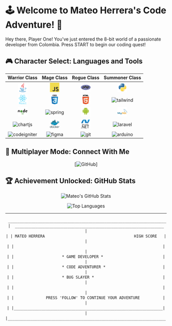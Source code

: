 # 🕹️ Welcome to Mateo Herrera's Code Adventure! 👾

Hey there, Player One! You've just entered the 8-bit world of a passionate developer from Colombia. Press START to begin our coding quest!

## 🎮 Character Select: Languages and Tools

<div align="center">

| Warrior Class | Mage Class | Rogue Class | Summoner Class |
|:-------------:|:----------:|:-----------:|:--------------:|
| <img src="https://raw.githubusercontent.com/devicons/devicon/master/icons/java/java-original.svg" alt="java" width="30" height="30"/> | <img src="https://raw.githubusercontent.com/devicons/devicon/master/icons/javascript/javascript-original.svg" alt="javascript" width="30" height="30"/> | <img src="https://raw.githubusercontent.com/devicons/devicon/master/icons/php/php-original.svg" alt="php" width="30" height="30"/> | <img src="https://raw.githubusercontent.com/devicons/devicon/master/icons/python/python-original.svg" alt="python" width="30" height="30"/> |
| <img src="https://raw.githubusercontent.com/devicons/devicon/master/icons/react/react-original-wordmark.svg" alt="react" width="30" height="30"/> | <img src="https://raw.githubusercontent.com/devicons/devicon/master/icons/css3/css3-original-wordmark.svg" alt="css3" width="30" height="30"/> | <img src="https://raw.githubusercontent.com/devicons/devicon/master/icons/html5/html5-original-wordmark.svg" alt="html5" width="30" height="30"/> | <img src="https://www.vectorlogo.zone/logos/tailwindcss/tailwindcss-icon.svg" alt="tailwind" width="30" height="30"/> |
| <img src="https://raw.githubusercontent.com/devicons/devicon/master/icons/nodejs/nodejs-original-wordmark.svg" alt="nodejs" width="30" height="30"/> | <img src="https://www.vectorlogo.zone/logos/springio/springio-icon.svg" alt="spring" width="30" height="30"/> | <img src="https://raw.githubusercontent.com/devicons/devicon/master/icons/android/android-original-wordmark.svg" alt="android" width="30" height="30"/> | <img src="https://raw.githubusercontent.com/devicons/devicon/master/icons/mysql/mysql-original-wordmark.svg" alt="mysql" width="30" height="30"/> |
| <img src="https://www.chartjs.org/media/logo-title.svg" alt="chartjs" width="30" height="30"/> | <img src="https://raw.githubusercontent.com/devicons/devicon/master/icons/docker/docker-original-wordmark.svg" alt="docker" width="30" height="30"/> | <img src="https://raw.githubusercontent.com/devicons/devicon/master/icons/dot-net/dot-net-original-wordmark.svg" alt="dotnet" width="30" height="30"/> | <img src="https://raw.githubusercontent.com/laravel/art/master/laravel-logo.png" alt="laravel" width="30" height="30"/> |
| <img src="https://cdn.worldvectorlogo.com/logos/codeigniter.svg" alt="codeigniter" width="30" height="30"/> | <img src="https://www.vectorlogo.zone/logos/figma/figma-icon.svg" alt="figma" width="30" height="30"/> | <img src="https://www.vectorlogo.zone/logos/git-scm/git-scm-icon.svg" alt="git" width="30" height="30"/> | <img src="https://cdn.worldvectorlogo.com/logos/arduino-1.svg" alt="arduino" width="30" height="30"/> |

</div>

## 📡 Multiplayer Mode: Connect With Me

<div align="center">

[![GitHub](https://img.shields.io/badge/Join%20My%20Party-%2324292e.svg?&style=for-the-badge&logo=github&logoColor=white)]
<!-- Add other social media links when available -->

</div>

## 🏆 Achievement Unlocked: GitHub Stats

<div align="center">

![Mateo's GitHub Stats](https://github-readme-stats.vercel.app/api?username=Mhaccgg&show_icons=true&theme=dark)

![Top Languages](https://github-readme-stats.vercel.app/api/top-langs?username=Mhaccgg&show_icons=true&locale=en&layout=compact&theme=dark)

</div>

---

<div align="center">

```ascii
 _____________________________________________________________________
|  _________________________________________________________________  |
| | MATEO HERRERA                                       HIGH SCORE   | |
| |                                                                 | |
| |                     * GAME DEVELOPER *                          | |
| |                     * CODE ADVENTURER *                         | |
| |                     * BUG SLAYER *                              | |
| |                                                                 | |
| |              PRESS 'FOLLOW' TO CONTINUE YOUR ADVENTURE          | |
| |_________________________________________________________________| |
|_____________________________________________________________________|
```

</div>
